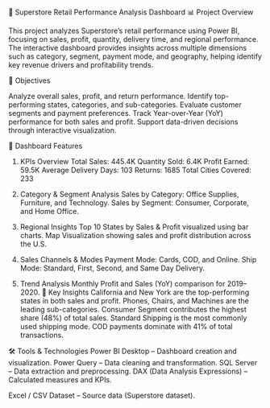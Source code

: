 🏪 Superstore Retail Performance Analysis Dashboard
📊 Project Overview

This project analyzes Superstore’s retail performance using Power BI, focusing on sales, profit, quantity, delivery time, and regional performance.
The interactive dashboard provides insights across multiple dimensions such as category, segment, payment mode, and geography, helping identify key revenue drivers and profitability trends.

🎯 Objectives

Analyze overall sales, profit, and return performance.
Identify top-performing states, categories, and sub-categories.
Evaluate customer segments and payment preferences.
Track Year-over-Year (YoY) performance for both sales and profit.
Support data-driven decisions through interactive visualization.

🧩 Dashboard Features
1. KPIs Overview
Total Sales: 445.4K
Quantity Sold: 6.4K
Profit Earned: 59.5K
Average Delivery Days: 103
Returns: 1685
Total Cities Covered: 233

2. Category & Segment Analysis
Sales by Category: Office Supplies, Furniture, and Technology.
Sales by Segment: Consumer, Corporate, and Home Office.

3. Regional Insights
Top 10 States by Sales & Profit visualized using bar charts.
Map Visualization showing sales and profit distribution across the U.S.

4. Sales Channels & Modes
Payment Mode: Cards, COD, and Online.
Ship Mode: Standard, First, Second, and Same Day Delivery.

5. Trend Analysis
Monthly Profit and Sales (YoY) comparison for 2019–2020.
🧠 Key Insights
California and New York are the top-performing states in both sales and profit.
Phones, Chairs, and Machines are the leading sub-categories.
Consumer Segment contributes the highest share (48%) of total sales.
Standard Shipping is the most commonly used shipping mode.
COD payments dominate with 41% of total transactions.

🛠️ Tools & Technologies
Power BI Desktop – Dashboard creation and visualization.
Power Query – Data cleaning and transformation.
SQL Server – Data extraction and preprocessing.
DAX (Data Analysis Expressions) – Calculated measures and KPIs.

Excel / CSV Dataset – Source data (Superstore dataset).
